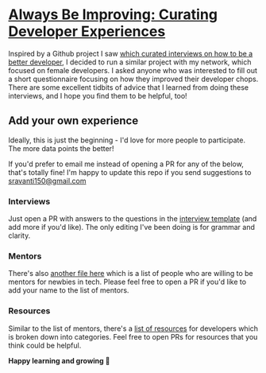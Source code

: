 # [Always Be Improving: Curating Developer Experiences](https://github.com/sravanti/always-be-improving/tree/master/interviews)

Inspired by a Github project I saw [which curated interviews on how to be a better developer](https://github.com/ggomaeng/better-developer-quotes), I decided to run a similar project with my network, which focused on female developers. I asked anyone who was interested to fill out a short questionnaire focusing on how they improved their developer chops. There are some excellent tidbits of advice that I learned from doing these interviews, and I hope you find them to be helpful, too!

## Add your own experience
Ideally, this is just the beginning - I'd love for more people to participate. The more data points the better!

If you'd prefer to email me instead of opening a PR for any of the below, that's totally fine! I'm happy to update this repo if you send suggestions to sravanti150@gmail.com

### Interviews
Just open a PR with answers to the questions in the [interview template](https://github.com/sravanti/always-be-improving/blob/master/interviews/interview_template.md) (and add more if you'd like). The only editing I've been doing is for grammar and clarity.

### Mentors
There's also [another file here](https://github.com/sravanti/always-be-improving/blob/master/mentors.md) which is a list of people who are willing to be mentors for newbies in tech. Please feel free to open a PR if you'd like to add your name to the list of mentors.

### Resources
Similar to the list of mentors, there's a [list of resources](https://github.com/sravanti/always-be-improving/blob/master/resources.md) for developers which is broken down into categories. Feel free to open PRs for resources that you think could be helpful. 


**Happy learning and growing 🚀** 
